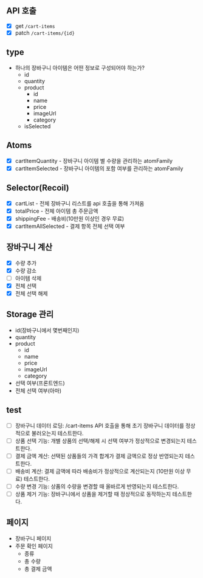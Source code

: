 ## API 호출

- [x] get `/cart-items`
- [x] patch `/cart-items/{id}`

## type

- 하나의 장바구니 아이템은 어떤 정보로 구성되어야 하는가?
  - id
  - quantity
  - product
    - id
    - name
    - price
    - imageUrl
    - category
  - isSelected

## Atoms

- [x] cartItemQuantity - 장바구니 아이템 별 수량을 관리하는 atomFamily
- [x] cartItemSelected - 장바구니 아이템의 포함 여부를 관리하는 atomFamily

## Selector(Recoil)

- [x] cartList - 전체 장바구니 리스트를 api 호출을 통해 가져옴
- [x] totalPrice - 전체 아이템 총 주문금액
- [x] shippingFee - 배송비(10만원 이상인 경우 무료)
- [x] cartItemAllSelected - 결제 항목 전체 선택 여부

## 장바구니 계산

- [x] 수량 추가
- [x] 수량 감소
- [ ] 아이템 삭제
- [x] 전체 선택
- [x] 전체 선택 해제

## Storage 관리

- id(장바구니에서 몇번째인지)
- quantity
- product
  - id
  - name
  - price
  - imageUrl
  - category
- 선택 여부(프론트엔드)
- 전체 선택 여부(아마)

## test

- [ ] 장바구니 데이터 로딩: /cart-items API 호출을 통해 초기 장바구니 데이터를 정상적으로 불러오는지 테스트한다.
- [ ] 상품 선택 기능: 개별 상품의 선택/해제 시 선택 여부가 정상적으로 변경되는지 테스트한다.
- [ ] 결제 금액 계산: 선택된 상품들의 가격 합계가 결제 금액으로 정상 반영되는지 테스트한다.
- [ ] 배송비 계산: 결제 금액에 따라 배송비가 정상적으로 계산되는지 (10만원 이상 무료) 테스트한다.
- [ ] 수량 변경 기능: 상품의 수량을 변경할 때 올바르게 반영되는지 테스트한다.
- [ ] 상품 제거 기능: 장바구니에서 상품을 제거할 때 정상적으로 동작하는지 테스트한다.

## 페이지

- 장바구니 페이지
- 주문 확인 페이지
  - 종류
  - 총 수량
  - 총 결제 금액
